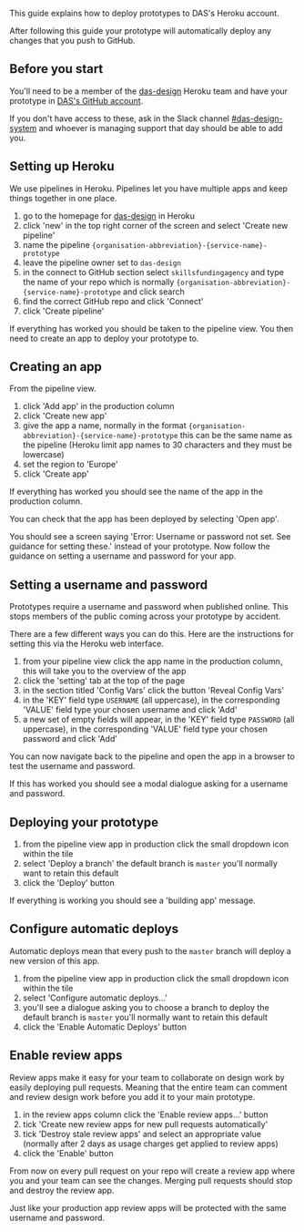 This guide explains how to deploy prototypes to DAS's Heroku account.

After following this guide your prototype will automatically deploy any changes that you push to GitHub.

## Before you start

You'll need to be a member of the [das-design](https://dashboard.heroku.com/teams/das-design/apps) Heroku team and have your prototype in [DAS's GitHub account](https://github.com/skillsfundingagency).

If you don't have access to these, ask in the Slack channel [#das-design-system](https://mojdt.slack.com/messages/CH5RUSB27) and whoever is managing support that day should be able to add you.

<!-- If you don't know how to setup GitHub read the [version your prototype](#) guide. -->

## Setting up Heroku

We use pipelines in Heroku. Pipelines let you have multiple apps and keep things together in one place.

1. go to the homepage for [das-design](https://dashboard.heroku.com/teams/das-design/apps) in Heroku
2. click 'new' in the top right corner of the screen and select 'Create new pipeline'
3. name the pipeline `{organisation-abbreviation}-{service-name}-prototype`
4. leave the pipeline owner set to `das-design`
5. in the connect to GitHub section select `skillsfundingagency` and type the name of your repo which is normally `{organisation-abbreviation}-{service-name}-prototype` and click search
6. find the correct GitHub repo and click 'Connect'
7. click 'Create pipeline'

If everything has worked you should be taken to the pipeline view. You then need to create an app to deploy your prototype to.

## Creating an app

From the pipeline view.

1. click 'Add app' in the production column
2. click 'Create new app'
3. give the app a name, normally in the format `{organisation-abbreviation}-{service-name}-prototype` this can be the same name as the pipeline (Heroku limit app names to 30 characters and they must be lowercase)
4. set the region to 'Europe'
5. click 'Create app'

If everything has worked you should see the name of the app in the production column.

You can check that the app has been deployed by selecting 'Open app'.

You should see a screen saying 'Error: Username or password not set. See guidance for setting these.' instead of your prototype. Now follow the guidance on setting a username and password for your app.

## Setting a username and password

Prototypes require a username and password when published online. This stops members of the public coming across your prototype by accident.

There are a few different ways you can do this. Here are the instructions for setting this via the Heroku web interface.

1. from your pipeline view click the app name in the production column, this will take you to the overview of the app
2. click the 'setting' tab at the top of the page
3. in the section titled 'Config Vars' click the button 'Reveal Config Vars'
4. in the 'KEY' field type `USERNAME` (all uppercase), in the corresponding 'VALUE' field type your chosen username and click 'Add'
5. a new set of empty fields will appear, in the 'KEY' field type `PASSWORD` (all uppercase), in the corresponding 'VALUE' field type your chosen password and click 'Add'

You can now navigate back to the pipeline and open the app in a browser to test the username and password.

If this has worked you should see a modal dialogue asking for a username and password.

## Deploying your prototype

1. from the pipeline view app in production click the small dropdown icon within the tile
2. select 'Deploy a branch' the default branch is `master` you'll normally want to retain this default
3. click the 'Deploy' button

If everything is working you should see a 'building app' message.

## Configure automatic deploys

Automatic deploys mean that every push to the `master` branch will deploy a new version of this app.

1. from the pipeline view app in production click the small dropdown icon within the tile
2. select 'Configure automatic deploys...'
3. you'll see a dialogue asking you to choose a branch to deploy the default branch is `master` you'll normally want to retain this default
4. click the 'Enable Automatic Deploys' button

## Enable review apps

Review apps make it easy for your team to collaborate on design work by easily deploying pull requests. Meaning that the entire team can comment and review design work before you add it to your main prototype.

1. in the review apps column click the 'Enable review apps...' button
2. tick 'Create new review apps for new pull requests automatically'
3. tick 'Destroy stale review apps' and select an appropriate value (normally after 2 days as usage charges get applied to review apps)
4. click the 'Enable' button

From now on every pull request on your repo will create a review app where you and your team can see the changes. Merging pull requests should stop and destroy the review app.

Just like your production app review apps will be protected with the same username and password.
